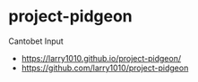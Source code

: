 # project-pidgeon
Cantobet Input

* https://larry1010.github.io/project-pidgeon/
* https://github.com/larry1010/project-pidgeon
